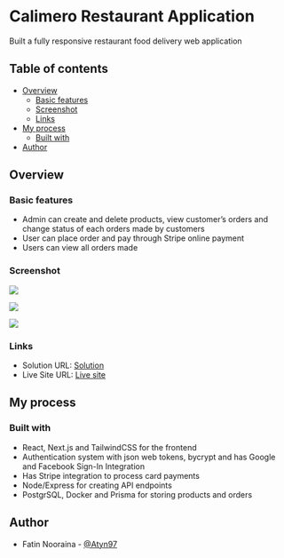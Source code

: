 # Calimero Restaurant Application
Built a fully responsive restaurant food delivery web application 

## Table of contents

- [Overview](#overview)
  - [Basic features](#basic-features)
  - [Screenshot](#screenshot)
  - [Links](#links)
- [My process](#my-process)
  - [Built with](#built-with)
- [Author](#author)

## Overview

### Basic features

- Admin can create and delete products, view customer’s orders and change status of each orders made by customers
- User can place order and pay through Stripe online payment
- Users can view all orders made


### Screenshot

![](./MargoChat3.png)

![](./MargoChat2.png)

![](./MargoChat.png)

### Links

- Solution URL: [Solution](https://github.com/Atyn97/calimero-restaurant)
- Live Site URL: [Live site]()

## My process

### Built with

- React, Next.js and TailwindCSS for the frontend
- Authentication system with json web tokens,  bycrypt and has Google and Facebook Sign-In Integration
- Has Stripe integration to process card payments
- Node/Express for creating API endpoints
- PostgrSQL, Docker and Prisma for storing products and orders

## Author

- Fatin Nooraina - [@Atyn97](https://github.com/Atyn97)


